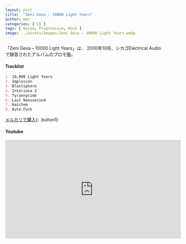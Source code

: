 ```yaml
---
layout: post
title:  "Zeni Geva – 10000 Light Years"
author: mmr
categories: [ CD ]
tags: [ Noise, Progressive, Rock ]
image: ../assets/images/Zeni Geva – 10000 Light Years.webp
---
```


「Zeni Geva – 10000 Light Years」は、
2000年10月、シカゴElectrical Audioで録音されたアルバムのプロモ盤。

#### Tracklist
```md
1. 10,000 Light Years
2. Implosion
3. Blastsphere
4. Interzona 2
5. Tyrannycide
6. Last Nanosecond
7. Hazchem
8. Auto-Fuck
```

[メルカリで購入](https://jp.mercari.com/item/m23225529130?afid=6142608987){: .button1}

#### Youtube
<iframe width="560" height="315" src="https://www.youtube.com/embed/ilhOe5LGhnc?si=gtMA25vrH-EcCUBv" title="YouTube video player" frameborder="0" allow="accelerometer; autoplay; clipboard-write; encrypted-media; gyroscope; picture-in-picture; web-share" referrerpolicy="strict-origin-when-cross-origin" allowfullscreen></iframe>